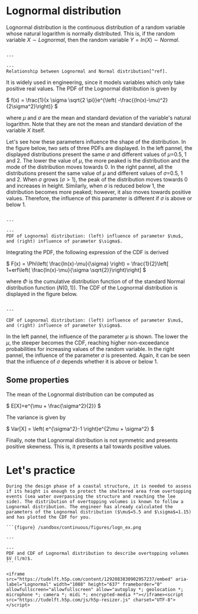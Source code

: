 
# Lognormal distribution

Lognormal distribution is the continuous distribution of a random variable whose natural logarithm is normally distributed. This is, if the random variable $X \sim Lognormal$, then the random variable $Y=ln(X) \sim Normal$.

```{figure} /sandbox/continuous/figures/Lognormal_Distribution.svg

---

---
Relationship between Lognormal and Normal distribution[^ref].
```

 It is widely used in engineering, since it models variables which only take positive real values.  The PDF of the Lognormal distribution is given by 

$
f(x) = \frac{1}{x \sigma \sqrt{2 \pi}}e^{\left( -\frac{(ln(x)-\mu)^2}{2\sigma^2}\right)}
$

where $\mu$ and $\sigma$ are the mean and standard deviation of the variable's natural logarithm. Note that they are not the mean and standard deviation of the variable $X$ itself.

Let's see how these parameters influence the shape of the distribution. In the figure below, two sets of three PDFs are displayed. In the left pannel, the displayed distributions present the same $\sigma$ and different values of $\mu=$0.5, 1 and 2. The lower the value of $\mu$, the more peaked is the distribution and the mode of the distribution moves towards 0. In the right pannel, all the distributions present the same value of $\mu$ and different values of $\sigma=$0.5, 1 and 2. When $\sigma$ grows ($\sigma>1$), the peak of the distribution moves towards 0 and increases in height. Similarly, when $\sigma$ is reduced below 1, the distribution becomes more peaked; however, it also moves towards positive values. Therefore, the influence of this parameter is different if $\sigma$ is above or below 1. 

```{figure} /sandbox/continuous/figures/logn_density.png

---

---
PDF of Lognormal distribution: (left) influence of parameter $\mu$, and (right) influence of parameter $\sigma$.
```

Integrating the PDF, the following expression of the CDF is derived

$
F(x) = \Phi\left( \frac{ln(x)-\mu}{\sigma} \right) = \frac{1}{2}\left[ 1+erf\left( \frac{ln(x)-\mu}{\sigma \sqrt{2}}\right)\right]
$

where $\Phi$ is the cumulative distribution function of of the standard Normal distribution function ($N(0,1)$). The CDF of the Lognormal distribution is displayed in the figure below.

```{figure} /sandbox/continuous/figures/logn_cdf.png

---

CDF of Lognormal distribution: (left) influence of parameter $\mu$, and (right) influence of parameter $\sigma$.
```

In the left pannel, the influence of the parameter $\mu$ is shown. The lower the $\mu$, the steeper becomes the CDF, reaching higher non-exceedance probabilities for increasing values of the random variable. In the right pannel, the influence of the parameter $\sigma$ is presented. Again, it can be seen that the influence of $\sigma$ depends whether it is above or below 1.

## Some properties

The mean of the Lognormal distribution can be computed as

$
E[X]=e^{\mu + \frac{\sigma^2}{2}}
$

The variance is given by

$
Var[X] = \left( e^{\sigma^2}-1 \right)e^{2\mu + \sigma^2}
$

Finally, note that Lognormal distribution is not symmetric and presents positive skewness. This is, it presents a tail towards positive values.

# Let's practice

````{card} Exercises
During the design phase of a coastal structure, it is needed to assess if its height is enough to protect the sheltered area from overtopping events (sea water overpassing the structure and reaching the lee side). The distribution of overtopping volumes is known to follow a Lognormal distribution. The engineer has already calculated the parameters of the Lognormal distribution ($\mu$=5.5 and $\sigma$=1.15) and has plotted the CDF for you.

```{figure} /sandbox/continuous/figures/logn_ex.png

---

---
PDF and CDF of Lognormal distribution to describe overtopping volumes $V (l/m)$.
```

<iframe src="https://tudelft.h5p.com/content/1292083830902957237/embed" aria-label="Lognormal" width="1088" height="637" frameborder="0" allowfullscreen="allowfullscreen" allow="autoplay *; geolocation *; microphone *; camera *; midi *; encrypted-media *"></iframe><script src="https://tudelft.h5p.com/js/h5p-resizer.js" charset="UTF-8"></script>

```````

[^ref]: "Lognormal Distribution" by StijnDeVuyst is licensed under CC BY-SA 4.0. To view a copy of this license, visit https://creativecommons.org/licenses/by-sa/4.0/?ref=openverse.